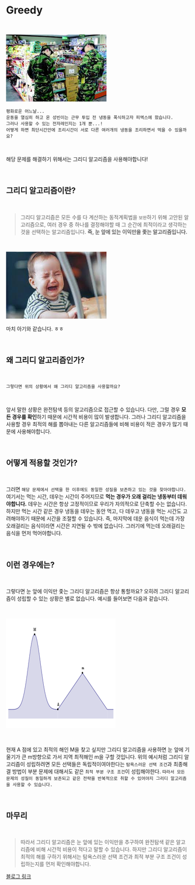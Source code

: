 Greedy
======

<Br>

![그리디예외](./img/px.jpg)

    평화로운 어느날...
    운동을 열심히 하고 온 성빈이는 근무 투입 전 냉동을 폭식하고자 피엑스에 왔습니다.
    그러나 사용할 수 있는 전자레인지는 1개 뿐...!
    어떻게 하면 최단시간안에 조리시간이 서로 다른 여러개의 냉동을 조리하면서 먹을 수 있을까요?

<Br>

해당 문제를 해결하기 위해서는 그리디 알고리즘을 사용해야합니다!

<Br>

## 그리디 알고리즘이란?

<Br>

> 그리디 알고리즘은 모든 수를 다 계산하는 동적계획법을 `보완`하기 위해 고안된 알고리즘으로, 
여러 경우 중 하나를 결정해야할 때 그 순간에 최적이라고 생각하는 것을 선택하는 알고리즘입니다. 
> <strong> 즉, 눈 앞에 있는 이익만을 좇는 알고리즘입니다.</strong>

<Br>

![그리디예외](./img/baby.jpg)

마치 아기와 같습니다. ㅎㅎ

<Br>

## 왜 그리디 알고리즘인가?

<Br>

    그렇다면 위의 상황에서 왜 그리디 알고리즘을 사용할까요?

<Br>

앞서 말한 상황은 완전탐색 등의 알고리즘으로 접근할 수 있습니다. 다만, 그럴 경우
<strong>모든 경우를 확인</strong>하기 때문에 시간적 비용이 많이 발생합니다.
그러나 그리디 알고리즘을 사용할 경우 최적의 해를 뽑아내는 다른 알고리즘들에 비해 비용이 적은 경우가 많기 때문에 사용해야합니다.

<Br>

## 어떻게 적용할 것인가?

<Br>

그러면 `해당 문제에서 선택을 한 이후에도 동일한 성질을 보존하고 있는 것을 찾아야합니다.` 
여기서는 먹는 시간, 데우는 시간이 주어지므로 <strong>먹는 경우가 오래 걸리는 냉동부터 데워야합니다.</strong>
데우는 시간은 항상 고정적이므로 우리가 자의적으로 단축할 수는 없습니다.
하지만 먹는 시간 같은 경우 냉동을 데우는 동안 먹고, 다 데우고 냉동을 먹는 시간도 고려해야하기 때문에 시간을 조절할 수 있습니다.
즉, 마지막에 데운 음식이 먹는데 가장 오래걸리는 음식이라면 시간은 지연될 수 밖에 없습니다. 그러기에 먹는데 오래걸리는 음식을 먼저 먹어야합니다.

<Br>

## 이런 경우에는?

<Br>

그렇다면 눈 앞에 이익만 좇는 그리디 알고리즘은 항상 통할까요?
오히려 그리디 알고리즘이 성립할 수 있는 상황은 별로 없습니다.
예시를 들어보면 다음과 같습니다.

<Br>

![그리디예외](./img/greedyException.png)

<Br>

현재 A 점에 있고 최적의 해인 M을 찾고 싶지만 그리디 알고리즘을 사용하면 눈 앞에 기울기가 큰 m방향으로 가서 지역 최적해인 m을 구할 것입니다.
위의 예시처럼 그리디 알고리즘이 성립하려면 모든 선택들은 독립적이여야한다는 `탐욕스러운 선택 조건`과 최종해결 방법이 부분 문제에 대해서도 같은 `최적 부분 구조 조건`이 성립해야한다.
`따라서 모든 문제의 성질이 동일하게 보존되고 같은 전략을 반복적으로 취할 수 있어야지 그리디 알고리즘을 사용할 수 있습니다.`

<Br>

## 마무리

<Br>

> 따라서 그리디 알고리즘은 눈 앞에 있는 이익만을 추구하여 완전탐색 같은 알고리즘에 비해
> 시간적 비용이 적다고 말할 수 있습니다. 하지만 그리디 알고리즘이 최적의 해를 구하기 위해서는 탐욕스러운 선택 조건과 최적 부분 구조 조건이 성립하는지를 먼저
확인해야합니다.

[블로그 링크](https://medium.com/nemne/greedy-50674705ab69)
